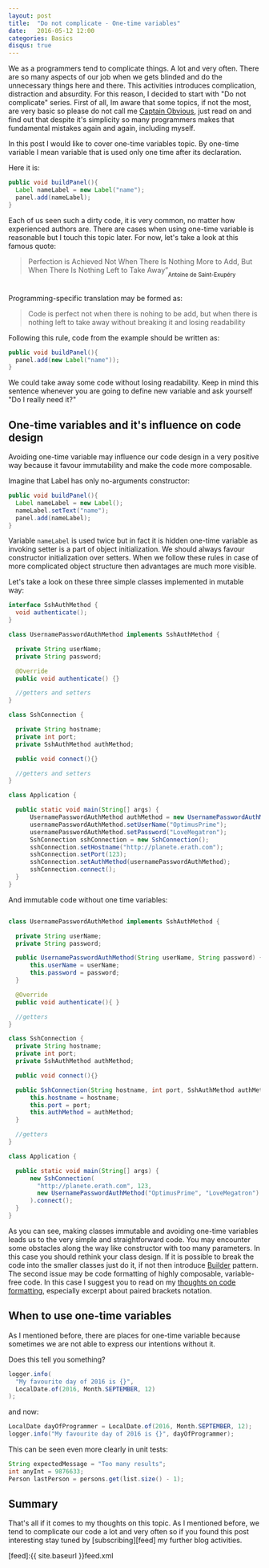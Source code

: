```yaml
---
layout: post
title:  "Do not complicate - One-time variables"
date:   2016-05-12 12:00
categories: Basics
disqus: true
---
```

We as a programmers tend to complicate things. A lot and very often. There are so many aspects of our job when we gets blinded and do the unnecessary things here and there. This activities introduces complication, distraction and absurdity.
For this reason, I decided to start with "Do not complicate" series. First of all, Im aware that some topics, if not the most, are very basic so please do not call me [Captain Obvious][captain-obvious], just read on and find out that despite it's simplicity so many programmers makes that fundamental mistakes again and again, including myself.

In this post I would like to cover one-time variables topic. By one-time variable I mean variable that is used only one time after its declaration.

Here it is:

```java
public void buildPanel(){
  Label nameLabel = new Label("name");
  panel.add(nameLabel);
}
```

Each of us seen such a dirty code, it is very common, no matter how experienced authors are. There are cases when using one-time variable is reasonable but I touch this topic later. For now, let's take a look at this famous quote:


>Perfection is Achieved Not When There Is Nothing More to Add, But When There Is Nothing Left to Take Away”

<div align="right" style="margin-top:-20px; font-size:0.8em; margin-right:50px">
Antoine de Saint-Exupéry
</div><br>

Programming-specific translation may be formed as:

>Code is perfect not when there is nohing to be add, but when there is nothing left to take away without breaking it and losing readability


Following this rule, code from the example should be written as:

```java
public void buildPanel(){
  panel.add(new Label("name"));
}
```

We could take away some code without losing readability. Keep in mind this sentence whenever you are going to define new variable and ask yourself "Do I really need it?"


## One-time variables and it's influence on code design

Avoiding one-time variable may influence our code design in a very positive way because it favour immutability and make the code more composable.

Imagine that Label has only no-arguments constructor:

```java
public void buildPanel(){
  Label nameLabel = new Label();
  nameLabel.setText("name");
  panel.add(nameLabel);
}
```

Variable `nameLabel` is used twice but in fact it is hidden one-time variable as invoking setter is a part of object initialization. We should always favour constructor initialization over setters. When we follow these rules in case of more complicated object structure then advantages are much more visible.

Let's take a look on these three simple classes implemented in mutable way:

```java
interface SshAuthMethod {
  void authenticate();
}

class UsernamePasswordAuthMethod implements SshAuthMethod {

  private String userName;
  private String password;

  @Override
  public void authenticate() {}

  //getters and setters
}

class SshConnection {

  private String hostname;
  private int port;
  private SshAuthMethod authMethod;

  public void connect(){}

  //getters and setters
}

class Application {

  public static void main(String[] args) {
      UsernamePasswordAuthMethod authMethod = new UsernamePasswordAuthMethod();
      usernamePasswordAuthMethod.setUserName("OptimusPrime");
      usernamePasswordAuthMethod.setPassword("LoveMegatron");
      SshConnection sshConnection = new SshConnection();
      sshConnection.setHostname("http://planete.erath.com");
      sshConnection.setPort(123);
      sshConnection.setAuthMethod(usernamePasswordAuthMethod);
      sshConnection.connect();
  }
}
```

And immutable code without one time variables:

```java

class UsernamePasswordAuthMethod implements SshAuthMethod {

  private String userName;
  private String password;

  public UsernamePasswordAuthMethod(String userName, String password) {
      this.userName = userName;
      this.password = password;
  }

  @Override
  public void authenticate(){ }

  //getters
}

class SshConnection {
  private String hostname;
  private int port;
  private SshAuthMethod authMethod;

  public void connect(){}

  public SshConnection(String hostname, int port, SshAuthMethod authMethod) {
      this.hostname = hostname;
      this.port = port;
      this.authMethod = authMethod;
  }

  //getters
}

class Application {

  public static void main(String[] args) {
      new SshConnection(
        "http://planete.erath.com", 123,
        new UsernamePasswordAuthMethod("OptimusPrime", "LoveMegatron")
      ).connect();
  }
}
```

As you can see, making classes immutable and avoiding one-time variables leads us to the very simple and straightforward code. You may encounter some obstacles along the way like constructor with too many parameters. In this case you should rethink your class design. If it is possible to break the code into the smaller classes just do it, if not then introduce [Builder][builder] pattern. The second issue may be code formatting of highly composable, variable-free code. In this case I suggest you to read on my [thoughts on code formatting][code-formatting], especially excerpt about paired brackets notation.

## When to use one-time variables

As I mentioned before, there are places for one-time variable because sometimes we are not able to express our intentions without it.

Does this tell you something?

```java
logger.info(
  "My favourite day of 2016 is {}",
  LocalDate.of(2016, Month.SEPTEMBER, 12)
);
```

and now:

```java
LocalDate dayOfProgrammer = LocalDate.of(2016, Month.SEPTEMBER, 12);
logger.info("My favourite day of 2016 is {}", dayOfProgrammer);
```

This can be seen even more clearly in unit tests:

```java
String expectedMessage = "Too many results";
int anyInt = 9876633;
Person lastPerson = persons.get(list.size() - 1);
```

## Summary
That's all if it comes to my thoughts on this topic. As I mentioned before, we tend to complicate our code a lot and very often so if you found this post interesting stay tuned by [subscribing][feed] my further blog activities.

[captain-obvious]:https://en.wikipedia.org/wiki/Captain_Obvious
[code-formatting]: http://cslysy.github.io/basics/2016/04/12/code_formatting.html
[builder]:https://en.wikipedia.org/wiki/Builder_pattern
[feed]:{{ site.baseurl }}feed.xml
